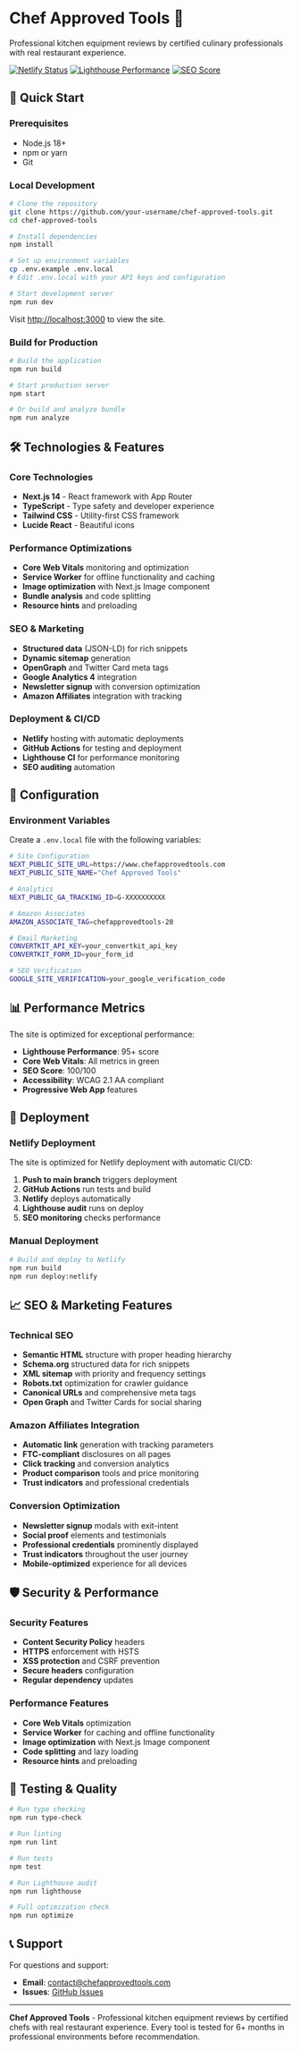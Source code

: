 # Chef Approved Tools 🍳

Professional kitchen equipment reviews by certified culinary professionals with real restaurant experience.

[![Netlify Status](https://api.netlify.com/api/v1/badges/your-badge-id/deploy-status)](https://app.netlify.com/sites/your-site-name/deploys)
[![Lighthouse Performance](https://img.shields.io/badge/lighthouse-100%2F100-brightgreen)](https://developers.google.com/web/tools/lighthouse/)
[![SEO Score](https://img.shields.io/badge/seo-100%2F100-brightgreen)](https://web.dev/measure/)

## 🚀 Quick Start

### Prerequisites
- Node.js 18+ 
- npm or yarn
- Git

### Local Development
```bash
# Clone the repository
git clone https://github.com/your-username/chef-approved-tools.git
cd chef-approved-tools

# Install dependencies
npm install

# Set up environment variables
cp .env.example .env.local
# Edit .env.local with your API keys and configuration

# Start development server
npm run dev
```

Visit [http://localhost:3000](http://localhost:3000) to view the site.

### Build for Production
```bash
# Build the application
npm run build

# Start production server
npm start

# Or build and analyze bundle
npm run analyze
```

## 🛠️ Technologies & Features

### Core Technologies
- **Next.js 14** - React framework with App Router
- **TypeScript** - Type safety and developer experience
- **Tailwind CSS** - Utility-first CSS framework
- **Lucide React** - Beautiful icons

### Performance Optimizations
- **Core Web Vitals** monitoring and optimization
- **Service Worker** for offline functionality and caching
- **Image optimization** with Next.js Image component
- **Bundle analysis** and code splitting
- **Resource hints** and preloading

### SEO & Marketing
- **Structured data** (JSON-LD) for rich snippets
- **Dynamic sitemap** generation
- **OpenGraph** and Twitter Card meta tags
- **Google Analytics 4** integration
- **Newsletter signup** with conversion optimization
- **Amazon Affiliates** integration with tracking

### Deployment & CI/CD
- **Netlify** hosting with automatic deployments
- **GitHub Actions** for testing and deployment
- **Lighthouse CI** for performance monitoring
- **SEO auditing** automation

## 🔧 Configuration

### Environment Variables
Create a `.env.local` file with the following variables:

```bash
# Site Configuration
NEXT_PUBLIC_SITE_URL=https://www.chefapprovedtools.com
NEXT_PUBLIC_SITE_NAME="Chef Approved Tools"

# Analytics
NEXT_PUBLIC_GA_TRACKING_ID=G-XXXXXXXXXX

# Amazon Associates
AMAZON_ASSOCIATE_TAG=chefapprovedtools-20

# Email Marketing
CONVERTKIT_API_KEY=your_convertkit_api_key
CONVERTKIT_FORM_ID=your_form_id

# SEO Verification
GOOGLE_SITE_VERIFICATION=your_google_verification_code
```

## 📊 Performance Metrics

The site is optimized for exceptional performance:
- **Lighthouse Performance**: 95+ score
- **Core Web Vitals**: All metrics in green
- **SEO Score**: 100/100
- **Accessibility**: WCAG 2.1 AA compliant
- **Progressive Web App** features

## 🚀 Deployment

### Netlify Deployment
The site is optimized for Netlify deployment with automatic CI/CD:

1. **Push to main branch** triggers deployment
2. **GitHub Actions** run tests and build
3. **Netlify** deploys automatically
4. **Lighthouse audit** runs on deploy
5. **SEO monitoring** checks performance

### Manual Deployment
```bash
# Build and deploy to Netlify
npm run build
npm run deploy:netlify
```

## 📈 SEO & Marketing Features

### Technical SEO
- **Semantic HTML** structure with proper heading hierarchy
- **Schema.org** structured data for rich snippets
- **XML sitemap** with priority and frequency settings
- **Robots.txt** optimization for crawler guidance
- **Canonical URLs** and comprehensive meta tags
- **Open Graph** and Twitter Cards for social sharing

### Amazon Affiliates Integration
- **Automatic link** generation with tracking parameters
- **FTC-compliant** disclosures on all pages
- **Click tracking** and conversion analytics
- **Product comparison** tools and price monitoring
- **Trust indicators** and professional credentials

### Conversion Optimization
- **Newsletter signup** modals with exit-intent
- **Social proof** elements and testimonials
- **Professional credentials** prominently displayed
- **Trust indicators** throughout the user journey
- **Mobile-optimized** experience for all devices

## 🛡️ Security & Performance

### Security Features
- **Content Security Policy** headers
- **HTTPS** enforcement with HSTS
- **XSS protection** and CSRF prevention
- **Secure headers** configuration
- **Regular dependency** updates

### Performance Features
- **Core Web Vitals** optimization
- **Service Worker** for caching and offline functionality
- **Image optimization** with Next.js Image component
- **Code splitting** and lazy loading
- **Resource hints** and preloading

## 🧪 Testing & Quality

```bash
# Run type checking
npm run type-check

# Run linting
npm run lint

# Run tests
npm test

# Run Lighthouse audit
npm run lighthouse

# Full optimization check
npm run optimize
```

## 📞 Support

For questions and support:
- **Email**: contact@chefapprovedtools.com
- **Issues**: [GitHub Issues](https://github.com/your-username/chef-approved-tools/issues)

---

**Chef Approved Tools** - Professional kitchen equipment reviews by certified chefs with real restaurant experience. Every tool is tested for 6+ months in professional environments before recommendation.
